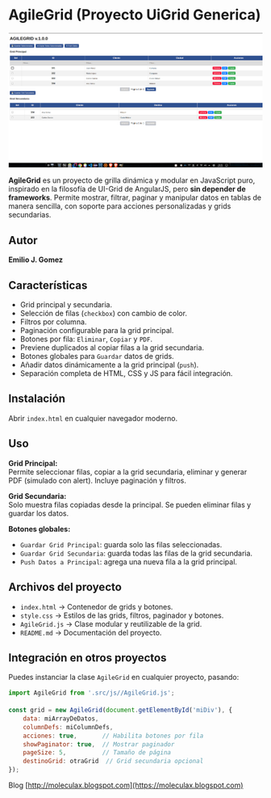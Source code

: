 # AgileGrid (Proyecto UiGrid Generica)

![Descripción de la imagen](https://github.com/moleculax/AgileGrid/blob/main/pantalla.png)

**AgileGrid** es un proyecto de grilla dinámica y modular en JavaScript puro, inspirado en la filosofía de UI-Grid de AngularJS, pero **sin depender de frameworks**. Permite mostrar, filtrar, paginar y manipular datos en tablas de manera sencilla, con soporte para acciones personalizadas y grids secundarias.

## Autor

**Emilio J. Gomez**

## Características

- Grid principal y secundaria.
- Selección de filas (`checkbox`) con cambio de color.
- Filtros por columna.
- Paginación configurable para la grid principal.
- Botones por fila: `Eliminar`, `Copiar` y `PDF`.
- Previene duplicados al copiar filas a la grid secundaria.
- Botones globales para `Guardar` datos de grids.
- Añadir datos dinámicamente a la grid principal (`push`).
- Separación completa de HTML, CSS y JS para fácil integración.

## Instalación

Abrir `index.html` en cualquier navegador moderno.

## Uso

**Grid Principal:**  
Permite seleccionar filas, copiar a la grid secundaria, eliminar y generar PDF (simulado con alert). Incluye paginación y filtros.

**Grid Secundaria:**  
Solo muestra filas copiadas desde la principal. Se pueden eliminar filas y guardar los datos.

**Botones globales:**  
- `Guardar Grid Principal`: guarda solo las filas seleccionadas.  
- `Guardar Grid Secundaria`: guarda todas las filas de la grid secundaria.  
- `Push Datos a Principal`: agrega una nueva fila a la grid principal.

## Archivos del proyecto

- `index.html` → Contenedor de grids y botones.  
- `style.css` → Estilos de las grids, filtros, paginador y botones.  
- `AgileGrid.js` → Clase modular y reutilizable de la grid.  
- `README.md` → Documentación del proyecto.

## Integración en otros proyectos

Puedes instanciar la clase `AgileGrid` en cualquier proyecto, pasando:

```javascript
import AgileGrid from '.src/js//AgileGrid.js';

const grid = new AgileGrid(document.getElementById('miDiv'), {
    data: miArrayDeDatos,
    columnDefs: miColumnDefs,
    acciones: true,       // Habilita botones por fila
    showPaginator: true,  // Mostrar paginador
    pageSize: 5,          // Tamaño de página
    destinoGrid: otraGrid  // Grid secundaria opcional
});
```

Blog [http://moleculax.blogspot.com](https://moleculax.blogspot.com) 
